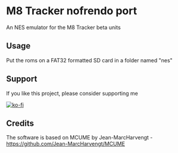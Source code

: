 # M8 Tracker nofrendo port
An NES emulator for the M8 Tracker beta units
## Usage
Put the roms on a FAT32 formatted SD card in a folder named "nes"
## Support
If you like this project, please consider supporting me

[![ko-fi](https://ko-fi.com/img/githubbutton_sm.svg)](https://ko-fi.com/L3L14LBP4)
## Credits
The software is based on MCUME by Jean-MarcHarvengt - https://github.com/Jean-MarcHarvengt/MCUME
